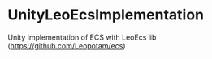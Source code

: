 # UnityLeoEcsImplementation
Unity implementation of ECS with LeoEcs lib (https://github.com/Leopotam/ecs)

